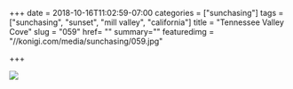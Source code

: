 +++
date = 2018-10-16T11:02:59-07:00
categories = ["sunchasing"]
tags = ["sunchasing", "sunset", "mill valley", "california"]
title = "Tennessee Valley Cove"
slug = "059"
href= ""
summary=""
featuredimg = "//konigi.com/media/sunchasing/059.jpg"

+++

<img src="//konigi.com/media/sunchasing/059.jpg" />